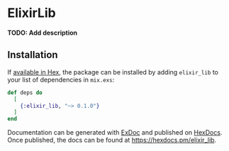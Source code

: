 # ElixirLib

**TODO: Add description**

## Installation

If [available in Hex](https://hex.pm/docs/publish), the package can be installed
by adding `elixir_lib` to your list of dependencies in `mix.exs`:

```elixir
def deps do
  [
    {:elixir_lib, "~> 0.1.0"}
  ]
end
```

Documentation can be generated with [ExDoc](https://github.com/elixir-lang/ex_doc)
and published on [HexDocs](https://hexdocs.pm). Once published, the docs can
be found at <https://hexdocs.pm/elixir_lib>.
